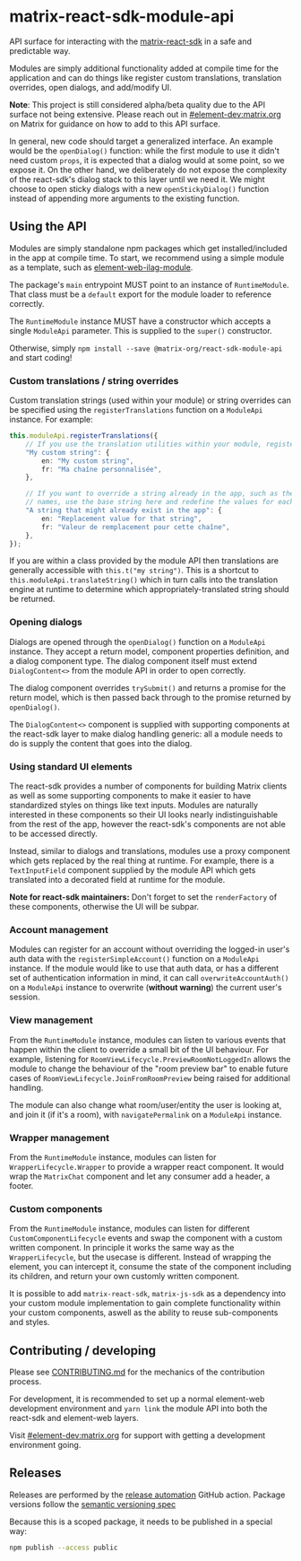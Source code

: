 # matrix-react-sdk-module-api

API surface for interacting with the [matrix-react-sdk](https://github.com/matrix-org/matrix-react-sdk) in a safe
and predictable way.

Modules are simply additional functionality added at compile time for the application and can do things like register
custom translations, translation overrides, open dialogs, and add/modify UI.

**Note**: This project is still considered alpha/beta quality due to the API surface not being extensive. Please reach
out in [#element-dev:matrix.org](https://matrix.to/#/#element-dev:matrix.org) on Matrix for guidance on how to add to
this API surface.

In general, new code should target a generalized interface. An example would be the `openDialog()` function: while the
first module to use it didn't need custom `props`, it is expected that a dialog would at some point, so we expose it.
On the other hand, we deliberately do not expose the complexity of the react-sdk's dialog stack to this layer until
we need it. We might choose to open sticky dialogs with a new `openStickyDialog()` function instead of appending more
arguments to the existing function.

## Using the API

Modules are simply standalone npm packages which get installed/included in the app at compile time. To start, we
recommend using a simple module as a template, such as [element-web-ilag-module](https://github.com/vector-im/element-web-ilag-module).

The package's `main` entrypoint MUST point to an instance of `RuntimeModule`. That class must be a `default` export
for the module loader to reference correctly.

The `RuntimeModule` instance MUST have a constructor which accepts a single `ModuleApi` parameter. This is supplied
to the `super()` constructor.

Otherwise, simply `npm install --save @matrix-org/react-sdk-module-api` and start coding!

### Custom translations / string overrides

Custom translation strings (used within your module) or string overrides can be specified using the `registerTranslations`
function on a `ModuleApi` instance. For example:

```typescript
this.moduleApi.registerTranslations({
    // If you use the translation utilities within your module, register your strings
    "My custom string": {
        en: "My custom string",
        fr: "Ma chaîne personnalisée",
    },

    // If you want to override a string already in the app, such as the power level role
    // names, use the base string here and redefine the values for each applicable language.
    "A string that might already exist in the app": {
        en: "Replacement value for that string",
        fr: "Valeur de remplacement pour cette chaîne",
    },
});
```

If you are within a class provided by the module API then translations are generally accessible with `this.t("my string")`.
This is a shortcut to `this.moduleApi.translateString()` which in turn calls into the translation engine at runtime to
determine which appropriately-translated string should be returned.

### Opening dialogs

Dialogs are opened through the `openDialog()` function on a `ModuleApi` instance. They accept a return model, component
properties definition, and a dialog component type. The dialog component itself must extend `DialogContent<>` from
the module API in order to open correctly.

The dialog component overrides `trySubmit()` and returns a promise for the return model, which is then passed back through
to the promise returned by `openDialog()`.

The `DialogContent<>` component is supplied with supporting components at the react-sdk layer to make dialog handling
generic: all a module needs to do is supply the content that goes into the dialog.

### Using standard UI elements

The react-sdk provides a number of components for building Matrix clients as well as some supporting components to make
it easier to have standardized styles on things like text inputs. Modules are naturally interested in these components
so their UI looks nearly indistinguishable from the rest of the app, however the react-sdk's components are not able to
be accessed directly.

Instead, similar to dialogs and translations, modules use a proxy component which gets replaced by the real thing at
runtime. For example, there is a `TextInputField` component supplied by the module API which gets translated into a
decorated field at runtime for the module.

**Note for react-sdk maintainers:** Don't forget to set the `renderFactory` of these components, otherwise the UI will
be subpar.

### Account management

Modules can register for an account without overriding the logged-in user's auth data with the `registerSimpleAccount()`
function on a `ModuleApi` instance. If the module would like to use that auth data, or has a different set of
authentication information in mind, it can call `overwriteAccountAuth()` on a `ModuleApi` instance to overwrite
(**without warning**) the current user's session.

### View management

From the `RuntimeModule` instance, modules can listen to various events that happen within the client to override
a small bit of the UI behaviour. For example, listening for `RoomViewLifecycle.PreviewRoomNotLoggedIn` allows the module
to change the behaviour of the "room preview bar" to enable future cases of `RoomViewLifecycle.JoinFromRoomPreview`
being raised for additional handling.

The module can also change what room/user/entity the user is looking at, and join it (if it's a room), with
`navigatePermalink` on a `ModuleApi` instance.

### Wrapper management

From the `RuntimeModule` instance, modules can listen for `WrapperLifecycle.Wrapper` to provide a wrapper react component.
It would wrap the `MatrixChat` component and let any consumer add a header, a footer.

### Custom components

From the `RuntimeModule` instance, modules can listen for different `CustomComponentLifecycle` events and swap the component
with a custom written component. In principle it works the same way as the `WrapperLifecycle`, but the usecase is different.
Instead of wrapping the element, you can intercept it, consume the state of the component including its children, and return
your own customly written component.

It is possible to add `matrix-react-sdk`, `matrix-js-sdk` as a dependency into your custom module implementation to gain complete
functionality within your custom components, aswell as the ability to reuse sub-components and styles.

## Contributing / developing

Please see [CONTRIBUTING.md](./CONTRIBUTING.md) for the mechanics of the contribution process.

For development, it is recommended to set up a normal element-web development environment and `yarn link` the
module API into both the react-sdk and element-web layers.

Visit [#element-dev:matrix.org](https://matrix.to/#/#element-dev:matrix.org) for support with getting a development
environment going.

## Releases

Releases are performed by the [release automation](https://github.com/matrix-org/matrix-react-sdk-module-api/actions/workflows/release.yaml) GitHub action.
Package versions follow the [semantic versioning spec](https://semver.org/)

Because this is a scoped package, it needs to be published in a special way:

```bash
npm publish --access public
```
